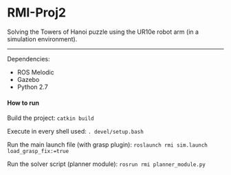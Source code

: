# RMI-Proj2
Solving the Towers of Hanoi puzzle using the UR10e robot arm (in a simulation environment). 

--- 

Dependencies: 
- ROS Melodic
- Gazebo
- Python 2.7 

#### How to run 

Build the project: 
`catkin build`

Execute in every shell used:
`. devel/setup.bash` 

Run the main launch file (with grasp plugin): 
`roslaunch rmi sim.launch load_grasp_fix:=true` 

Run the solver script (planner module): 
`rosrun rmi planner_module.py`